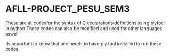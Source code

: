 # AFLL-PROJECT_PESU_SEM3
These are all codesfor the syntax of C declarations/definitions using plytool in python
These codes can also be modified and used for other languages aswell 

Its important to know that one needs to have ply tool installed to run these codes


